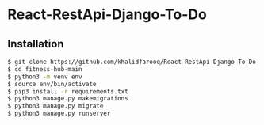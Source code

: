 # React-RestApi-Django-To-Do

## Installation

```sh
$ git clone https://github.com/khalidfarooq/React-RestApi-Django-To-Do
$ cd fitness-hub-main
$ python3 -m venv env
$ source env/bin/activate
$ pip3 install -r requirements.txt
$ python3 manage.py makemigrations
$ python3 manage.py migrate
$ python3 manage.py runserver
```
